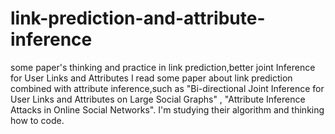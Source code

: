 # link-prediction-and-attribute-inference
some paper's thinking and practice in link prediction,better joint Inference for User Links and Attributes
I read some paper about link prediction combined with attribute inference,such as 
"Bi-directional Joint Inference for User Links and Attributes on Large Social Graphs" ,
"Attribute Inference Attacks in Online Social Networks".
I'm studying their algorithm and thinking how to code.
